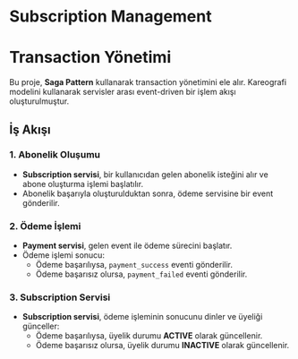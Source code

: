 # Subscription Management

# Transaction Yönetimi

Bu proje, **Saga Pattern** kullanarak transaction yönetimini ele alır. Kareografi modelini kullanarak servisler arası event-driven bir işlem akışı oluşturulmuştur.

## İş Akışı

### 1. Abonelik Oluşumu

- **Subscription servisi**, bir kullanıcıdan gelen abonelik isteğini alır ve abone oluşturma işlemi başlatılır.
- Abonelik başarıyla oluşturulduktan sonra, ödeme servisine bir event gönderilir.

### 2. Ödeme İşlemi

- **Payment servisi**, gelen event ile ödeme sürecini başlatır.
- Ödeme işlemi sonucu:
    - Ödeme başarılıysa, `payment_success` eventi gönderilir.
    - Ödeme başarısız olursa, `payment_failed` eventi gönderilir.

### 3. Subscription Servisi

- **Subscription servisi**, ödeme işleminin sonucunu dinler ve üyeliği günceller:
    - Ödeme başarılıysa, üyelik durumu **ACTIVE** olarak güncellenir.
    - Ödeme başarısız olursa, üyelik durumu **INACTIVE** olarak güncellenir.